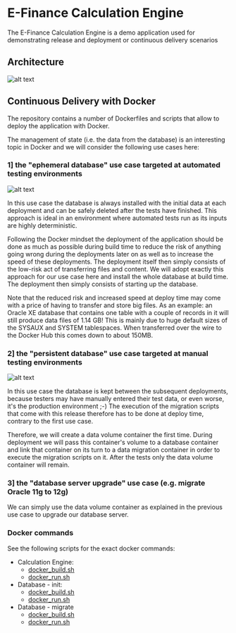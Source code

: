 # E-Finance Calculation Engine

The E-Finance Calculation Engine is a demo application used for demonstrating release and deployment or continuous delivery scenarios

## Architecture

![alt text](https://github.com/BMC-RLM/ef_java_calculation_engine/blob/master/architecture.png "architecture")

## Continuous Delivery with Docker

The repository contains a number of Dockerfiles and scripts that allow to deploy the application with Docker.

The management of state (i.e. the data from the database) is an interesting topic in Docker and we will consider the following use cases here:

### 1] the "ephemeral database" use case targeted at automated testing environments

![alt text](https://github.com/BMC-RLM/ef_java_calculation_engine/blob/master/ephemeral_db.png "ephemeral db")


In this use case the database is always installed with the initial data at each deployment and can be safely deleted after the tests have finished. This approach is ideal in an environment where automated tests run as its inputs are highly deterministic. 

Following the Docker mindset the deployment of the application should be done as much as possible during build time to reduce the risk of anything going wrong during the deployments later on as well as to increase the speed of these deployments. The deployment itself then simply consists of the low-risk act of transferring files and content. We will adopt exactly this approach for our use case here and install the whole database at build time. The deployment then simply consists of starting up the database. 

Note that the reduced risk and increased speed at deploy time may come with a price of having to transfer and store big files. As an example: an Oracle XE database that contains one table with a couple of records in it will still produce data files of 1.14 GB! This is mainly due to huge default sizes of the SYSAUX and SYSTEM tablespaces. When transferred over the wire to the Docker Hub this comes down to about 150MB.

### 2] the "persistent database" use case targeted at manual testing environments

![alt text](https://github.com/BMC-RLM/ef_java_calculation_engine/blob/master/persistent_db.png "persistent db")


In this use case the database is kept between the subsequent deployments, because testers may have manually entered their test data, or even worse, it's the production environment ;-) The execution of the migration scripts that come with this release therefore has to be done at deploy time, contrary to the first use case.
 
Therefore, we will create a data volume container the first time. During deployment we will pass this container's volume to a database container and link that container on its turn to a data migration container in order to execute the migration scripts on it. After the tests only the data volume container will remain.

### 3] the "database server upgrade" use case (e.g. migrate Oracle 11g to 12g)

We can simply use the data volume container as explained in the previous use case to upgrade our database server. 

### Docker commands

See the following scripts for the exact docker commands:
- Calculation Engine:
    - [docker_build.sh](https://github.com/BMC-RLM/ef_java_calculation_engine/blob/master/docker/ef_java_calculation_engine/docker_build.sh)
    - [docker_run.sh](https://github.com/BMC-RLM/ef_java_calculation_engine/blob/master/docker/ef_java_calculation_engine/docker_run.sh)
- Database - init:
    - [docker_build.sh](https://github.com/BMC-RLM/ef_java_calculation_engine/blob/master/docker/ef_oracle_database-init/docker_build.sh)
    - [docker_run.sh](https://github.com/BMC-RLM/ef_java_calculation_engine/blob/master/docker/ef_oracle_database-init/docker_run.sh)
- Database - migrate
    - [docker_build.sh](https://github.com/BMC-RLM/ef_java_calculation_engine/blob/master/docker/ef_oracle_database-migrate/docker_build.sh)
    - [docker_run.sh](https://github.com/BMC-RLM/ef_java_calculation_engine/blob/master/docker/ef_oracle_database-migrate/docker_run.sh)

